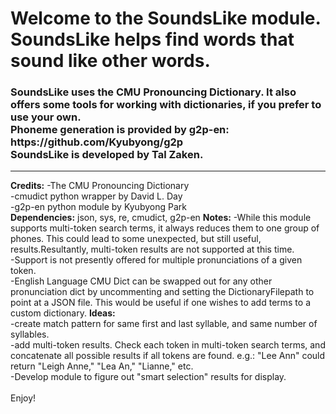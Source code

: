 <html>
    <body>
        <h1>Welcome to the SoundsLike module. SoundsLike helps find words that sound like other words.</h1>
        <h3> 
            SoundsLike uses the CMU Pronouncing Dictionary. It also offers some tools for working with dictionaries, if you prefer to use your own. 
            <br>
            Phoneme generation is provided by g2p-en: https://github.com/Kyubyong/g2p
        <br>
        SoundsLike is developed by Tal Zaken.
        </h3>
        <hr>
        <b>Credits:</b>
        -The CMU Pronouncing Dictionary<br>
        -cmudict python wrapper by David L. Day
        <br>
        -g2p-en python module by Kyubyong Park
        <br>
        <b>Dependencies:</b>
        json, sys, re, cmudict, g2p-en
        <b>Notes:</b>
        -While this module supports multi-token search terms, it always reduces them to one group of phones. This could lead to some unexpected, but still useful, results.Resultantly, multi-token results are not supported at this time.
        <br>
        -Support is not presently offered for multiple pronunciations of a given token.
        <br>
        -English Language CMU Dict can be swapped out for any other pronunciation dict by uncommenting and setting the DictionaryFilepath to point at a JSON file. This would be useful if one wishes to add terms to a custom dictionary.
        <b>Ideas:</b>
        <br>
        -create match pattern for same first and last syllable, and same number of syllables.
        <br>
        -add multi-token results. Check each token in multi-token search terms,
        and concatenate all possible results if all tokens are found.
        e.g.: "Lee Ann" could return "Leigh Anne," "Lea An," "Lianne," etc.
        <br>
        -Develop module to figure out "smart selection" results for display.
        <br>
        <br>
        Enjoy!
    </body>
</html>



